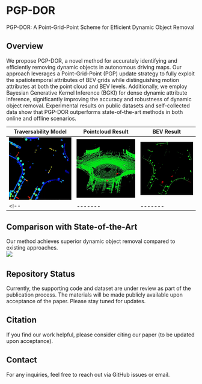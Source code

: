 # PGP-DOR
PGP-DOR: A Point-Grid-Point Scheme for Efficient Dynamic Object Removal

## Overview
We propose PGP-DOR, a novel method for accurately identifying and efficiently removing dynamic objects in autonomous driving maps. Our approach leverages a Point-Grid-Point (PGP) update strategy to fully exploit the spatiotemporal attributes of BEV grids while distinguishing motion attributes at both the point cloud and BEV levels. Additionally, we employ Bayesian Generative Kernel Inference (BGKI) for dense dynamic attribute inference, significantly improving the accuracy and robustness of dynamic object removal. Experimental results on public datasets and self-collected data show that PGP-DOR outperforms state-of-the-art methods in both online and offline scenarios.

<div align="center">
  
| Traversability Model | Pointcloud Result | BEV Result |
| ------- | ------- | ------- |
| ![](assets/traversability_model.gif) | ![](assets/pointcloud_result.gif) | ![](assets/BEV_result.gif) |
<!-- | ------- | ------- | ------- | -->

</div>

## Comparison with State-of-the-Art  
Our method achieves superior dynamic object removal compared to existing approaches.  
![](assets/img/qualitative_evaluation.png)

## Repository Status
Currently, the supporting code and dataset are under review as part of the publication process. The materials will be made publicly available upon acceptance of the paper. Please stay tuned for updates.

## Citation
If you find our work helpful, please consider citing our paper (to be updated upon acceptance).

## Contact
For any inquiries, feel free to reach out via GitHub issues or email.
